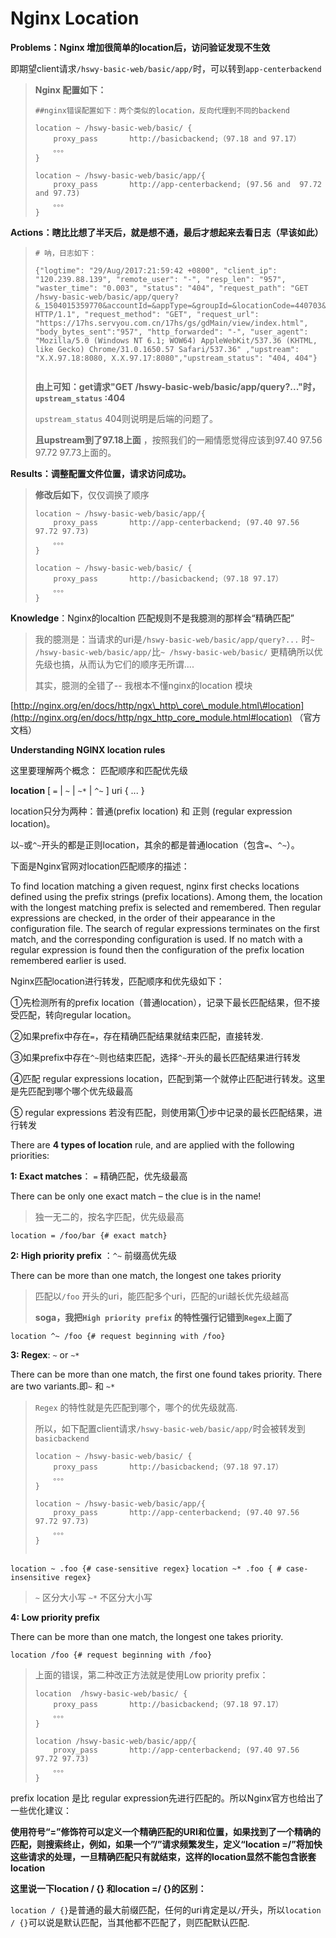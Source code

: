 # Nginx Location

**Problems：Nginx 增加很简单的location后，访问验证发现不生效**

即期望client请求`/hswy-basic-web/basic/app/`时，可以转到`app-centerbackend`

> **Nginx 配置如下：**
>
> ```text
> ##nginx错误配置如下：两个类似的location，反向代理到不同的backend
> ​
> location ~ /hswy-basic-web/basic/ {
>     proxy_pass       http://basicbackend;（97.18 and 97.17）
>     。。。 
> }
> ​
> location ~ /hswy-basic-web/basic/app/{ 
>     proxy_pass       http://app-centerbackend; (97.56 and  97.72 and 97.73)
>     。。。
> }
> ```

**Actions：瞎比比想了半天后，就是想不通，最后才想起来去看日志（早该如此）**

> ```text
> # 呐，日志如下：  
> ​
> {"logtime": "29/Aug/2017:21:59:42 +0800", "client_ip": "120.239.88.139", "remote_user": "-", "resp_len": "957", "waster_time": "0.003", "status": "404", "request_path": "GET /hswy-basic-web/basic/app/query?&_1504015359770&accountId=&appType=&groupId=&locationCode=440703&terminalCode=092801GD010000&userInfo=%7B%22locationCode%22:%22440703%22,%22nsrsbh%22:%2291440703688620696H%22%7D HTTP/1.1", "request_method": "GET", "request_url": "https://17hs.servyou.com.cn/17hs/gs/gdMain/view/index.html", "body_bytes_sent":"957", "http_forwarded": "-", "user_agent": "Mozilla/5.0 (Windows NT 6.1; WOW64) AppleWebKit/537.36 (KHTML, like Gecko) Chrome/31.0.1650.57 Safari/537.36" ,"upstream":  "X.X.97.18:8080, X.X.97.17:8080","upstream_status": "404, 404"}
> ​
> ```
>
> **由上可知：get请求"GET /hswy-basic-web/basic/app/query?..."时，`upstream_status` :404**
>
> `upstream_status` 404则说明是后端的问题了。
>
> **且upstream到了97.18上面** ，按照我们的一厢情愿觉得应该到97.40 97.56 97.72 97.73上面的。

**Results：调整配置文件位置，请求访问成功。**

> **修改后如下**，仅仅调换了顺序
>
> ```text
> location ~ /hswy-basic-web/basic/app/{ 
>     proxy_pass       http://app-centerbackend; (97.40 97.56 97.72 97.73)
>     。。。
> }
> ​
> location ~ /hswy-basic-web/basic/ {
>     proxy_pass       http://basicbackend;（97.18 97.17）
>     。。。 
> }
> ```

**Knowledge**：Nginx的localtion 匹配规则不是我臆测的那样会“精确匹配”

> 我的臆测是：当请求的uri是`/hswy-basic-web/basic/app/query?...` 时`~ /hswy-basic-web/basic/app/`比`~ /hswy-basic-web/basic/` 更精确所以优先级也搞，从而认为它们的顺序无所谓....
>
> 其实，臆测的全错了-- 我根本不懂nginx的location 模块

[http://nginx.org/en/docs/http/ngx\_http\_core\_module.html\#location](http://nginx.org/en/docs/http/ngx_http_core_module.html#location) （官方文档）

**Understanding NGINX location rules**

这里要理解两个概念： 匹配顺序和匹配优先级

**location** \[ `=` \| `~` \| `~*` \| `^~` \] uri { ... }

location只分为两种：普通\(prefix location\) 和 正则 \(regular expression location\)。

以`~`或`^~`开头的都是正则location，其余的都是普通location（包含`=`、`^~`）。

下面是Nginx官网对location匹配顺序的描述：

To find location matching a given request, nginx first checks locations defined using the prefix strings \(prefix locations\). Among them, the location with the longest matching prefix is selected and remembered. Then regular expressions are checked, in the order of their appearance in the configuration file. The search of regular expressions terminates on the first match, and the corresponding configuration is used. If no match with a regular expression is found then the configuration of the prefix location remembered earlier is used.

Nginx匹配location进行转发，匹配顺序和优先级如下：

①先检测所有的prefix location（普通location），记录下最长匹配结果，但不接受匹配，转向regular location。

②如果prefix中存在`=`，存在精确匹配结果就结束匹配，直接转发.

③如果prefix中存在`^~`则也结束匹配，选择`^~`开头的最长匹配结果进行转发

④匹配 regular expressions location，匹配到第一个就停止匹配进行转发。这里是先匹配到哪个哪个优先级最高

⑤ regular expressions 若没有匹配，则使用第①步中记录的最长匹配结果，进行转发

There are **4 types of location** rule, and are applied with the following priorities:

**1: Exact matches**： `=` 精确匹配，优先级最高

There can be only one exact match – the clue is in the name!

> 独一无二的，按名字匹配，优先级最高

`location = /foo/bar {# exact match}`

**2: High priority prefix** ：`^~` 前缀高优先级

There can be more than one match, the longest one takes priority

> 匹配以`/foo` 开头的uri，能匹配多个uri，匹配的uri越长优先级越高
>
> **soga，我把`High priority prefix` 的特性强行记错到`Regex`上面了**

`location ^~ /foo {# request beginning with /foo}`

**3: Regex**: `~` or `~*`

There can be more than one match, the first one found takes priority. There are two variants.即`~` 和 `~*`

> `Regex` 的特性就是先匹配到哪个，哪个的优先级就高.
>
> 所以，如下配置client请求`/hswy-basic-web/basic/app/`时会被转发到`basicbackend`
>
> ```text
> location ~ /hswy-basic-web/basic/ {
>     proxy_pass       http://basicbackend;（97.18 97.17）
>     。。。 
> }
> ​
> location ~ /hswy-basic-web/basic/app/{ 
>     proxy_pass       http://app-centerbackend; (97.40 97.56 97.72 97.73)
>     。。。
> }
> ​
> ```

`location ~ .foo {# case-sensitive regex}` `location ~* .foo​ { # case-insensitive regex}`

> `~` 区分大小写 `~*` 不区分大小写

**4: Low priority prefix**

There can be more than one match, the longest one takes priority.

`location /foo {# request beginning with /foo}`

> 上面的错误，第二种改正方法就是使用Low priority prefix：
>
> ```text
> location  /hswy-basic-web/basic/ {
>     proxy_pass       http://basicbackend;（97.18 97.17）
>     。。。 
> }
> ​
> location /hswy-basic-web/basic/app/{ 
>     proxy_pass       http://app-centerbackend; (97.40 97.56 97.72 97.73)
>     。。。
> }
> ```

prefix location 是比 regular expression先进行匹配的。所以Nginx官方也给出了一些优化建议：

**使用符号“=”修饰符可以定义一个精确匹配的URI和位置，如果找到了一个精确的匹配，则搜索终止，例如，如果一个”/”请求频繁发生，定义“location =/”将加快这些请求的处理，一旦精确匹配只有就结束，这样的location显然不能包含嵌套location**

**这里说一下location / {} 和location =/ {}的区别：**

`location / {}`是普通的最大前缀匹配，任何的uri肯定是以`/`开头，所以`location / {}`可以说是默认匹配，当其他都不匹配了，则匹配默认匹配.

